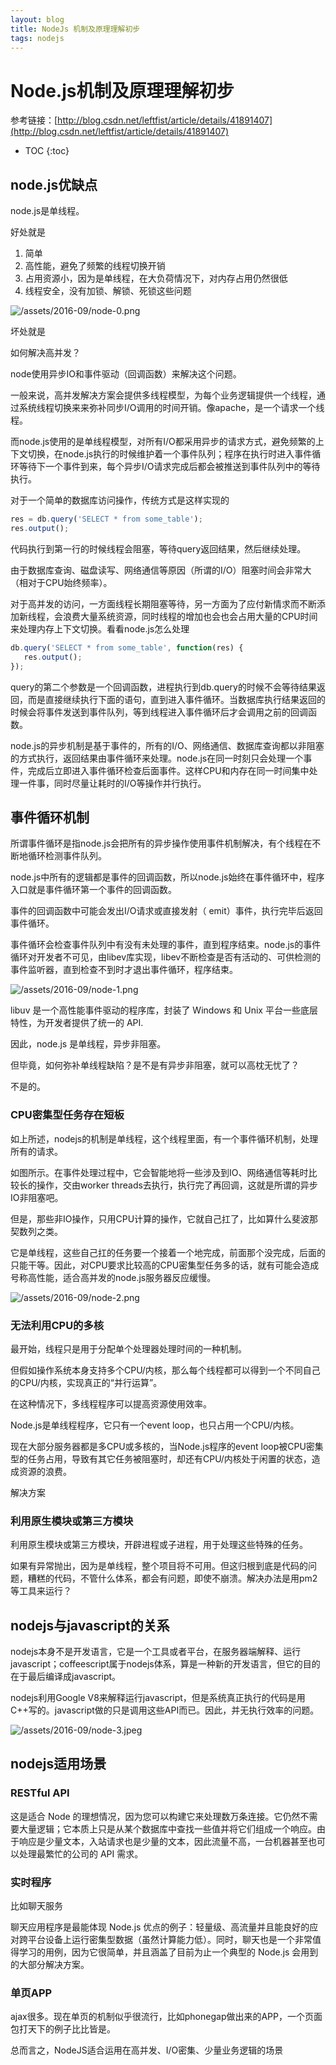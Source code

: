 ```yaml
---
layout: blog
title: NodeJs 机制及原理理解初步
tags: nodejs
---
```


# Node.js机制及原理理解初步


参考链接：[http://blog.csdn.net/leftfist/article/details/41891407](http://blog.csdn.net/leftfist/article/details/41891407)


* TOC
{:toc}

## node.js优缺点

node.js是单线程。

好处就是

  1. 简单
  2. 高性能，避免了频繁的线程切换开销
  3. 占用资源小，因为是单线程，在大负荷情况下，对内存占用仍然很低
  4. 线程安全，没有加锁、解锁、死锁这些问题

![/assets/2016-09/node-0.png](/assets/2016-09/node-0.png)

坏处就是

如何解决高并发？

node使用异步IO和事件驱动（回调函数）来解决这个问题。

一般来说，高并发解决方案会提供多线程模型，为每个业务逻辑提供一个线程，通过系统线程切换来来弥补同步I/O调用的时间开销。像apache，是一个请求一个线程。

而node.js使用的是单线程模型，对所有I/O都采用异步的请求方式，避免频繁的上下文切换，在node.js执行的时候维护着一个事件队列；程序在执行时进入事件循环等待下一个事件到来，每个异步I/O请求完成后都会被推送到事件队列中的等待执行。

对于一个简单的数据库访问操作，传统方式是这样实现的

```js
res = db.query('SELECT * from some_table');
res.output();
```

代码执行到第一行的时候线程会阻塞，等待query返回结果，然后继续处理。

由于数据库查询、磁盘读写、网络通信等原因（所谓的I/O）阻塞时间会非常大（相对于CPU始终频率）。

对于高并发的访问，一方面线程长期阻塞等待，另一方面为了应付新情求而不断添加新线程，会浪费大量系统资源，同时线程的增加也会也会占用大量的CPU时间来处理内存上下文切换。看看node.js怎么处理

```js
db.query('SELECT * from some_table', function(res) {
   res.output();
});
```

query的第二个参数是一个回调函数，进程执行到db.query的时候不会等待结果返回，而是直接继续执行下面的语句，直到进入事件循环。当数据库执行结果返回的时候会将事件发送到事件队列，等到线程进入事件循环后才会调用之前的回调函数。

node.js的异步机制是基于事件的，所有的I/O、网络通信、数据库查询都以非阻塞的方式执行，返回结果由事件循环来处理。node.js在同一时刻只会处理一个事件，完成后立即进入事件循环检查后面事件。这样CPU和内存在同一时间集中处理一件事，同时尽量让耗时的I/O等操作并行执行。

## 事件循环机制

所谓事件循环是指node.js会把所有的异步操作使用事件机制解决，有个线程在不断地循环检测事件队列。

node.js中所有的逻辑都是事件的回调函数，所以node.js始终在事件循环中，程序入口就是事件循环第一个事件的回调函数。

事件的回调函数中可能会发出I/O请求或直接发射（ emit）事件，执行完毕后返回事件循环。

事件循环会检查事件队列中有没有未处理的事件，直到程序结束。node.js的事件循环对开发者不可见，由libev库实现，libev不断检查是否有活动的、可供检测的事件监听器，直到检查不到时才退出事件循环，程序结束。

![/assets/2016-09/node-1.png](/assets/2016-09/node-1.png)

libuv 是一个高性能事件驱动的程序库，封装了 Windows 和 Unix 平台一些底层特性，为开发者提供了统一的 API.

因此，node.js 是单线程，异步非阻塞。

但毕竟，如何弥补单线程缺陷？是不是有异步非阻塞，就可以高枕无忧了？

不是的。


### CPU密集型任务存在短板

如上所述，nodejs的机制是单线程，这个线程里面，有一个事件循环机制，处理所有的请求。

如图所示。在事件处理过程中，它会智能地将一些涉及到IO、网络通信等耗时比较长的操作，交由worker threads去执行，执行完了再回调，这就是所谓的异步IO非阻塞吧。

但是，那些非IO操作，只用CPU计算的操作，它就自己扛了，比如算什么斐波那契数列之类。

它是单线程，这些自己扛的任务要一个接着一个地完成，前面那个没完成，后面的只能干等。因此，对CPU要求比较高的CPU密集型任务多的话，就有可能会造成号称高性能，适合高并发的node.js服务器反应缓慢。


![/assets/2016-09/node-2.png](/assets/2016-09/node-2.png)

### 无法利用CPU的多核

最开始，线程只是用于分配单个处理器处理时间的一种机制。

但假如操作系统本身支持多个CPU/内核，那么每个线程都可以得到一个不同自己的CPU/内核，实现真正的“并行运算”。

在这种情况下，多线程程序可以提高资源使用效率。

Node.js是单线程程序，它只有一个event loop，也只占用一个CPU/内核。

现在大部分服务器都是多CPU或多核的，当Node.js程序的event loop被CPU密集型的任务占用，导致有其它任务被阻塞时，却还有CPU/内核处于闲置的状态，造成资源的浪费。

解决方案

### 利用原生模块或第三方模块

利用原生模块或第三方模块，开辟进程或子进程，用于处理这些特殊的任务。

如果有异常抛出，因为是单线程，整个项目将不可用。但这归根到底是代码的问题，糟糕的代码，不管什么体系，都会有问题，即使不崩溃。解决办法是用pm2等工具来运行？

## nodejs与javascript的关系

nodejs本身不是开发语言，它是一个工具或者平台，在服务器端解释、运行javascript；coffeescript属于nodejs体系，算是一种新的开发语言，但它的目的在于最后编译成javascript。

nodejs利用Google V8来解释运行javascript，但是系统真正执行的代码是用C++写的。javascript做的只是调用这些API而已。因此，并无执行效率的问题。

![/assets/2016-09/node-3.jpeg](/assets/2016-09/node-3.jpeg)

## nodejs适用场景


### RESTful API

这是适合 Node 的理想情况，因为您可以构建它来处理数万条连接。它仍然不需要大量逻辑；它本质上只是从某个数据库中查找一些值并将它们组成一个响应。由于响应是少量文本，入站请求也是少量的文本，因此流量不高，一台机器甚至也可以处理最繁忙的公司的 API 需求。


### 实时程序

比如聊天服务

聊天应用程序是最能体现 Node.js 优点的例子：轻量级、高流量并且能良好的应对跨平台设备上运行密集型数据（虽然计算能力低）。同时，聊天也是一个非常值得学习的用例，因为它很简单，并且涵盖了目前为止一个典型的 Node.js 会用到的大部分解决方案。

### 单页APP

ajax很多。现在单页的机制似乎很流行，比如phonegap做出来的APP，一个页面包打天下的例子比比皆是。


总而言之，NodeJS适合运用在高并发、I/O密集、少量业务逻辑的场景
